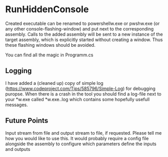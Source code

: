 # RunHiddenConsole
Created executable can be renamed to powershellw.exe or pwshw.exe (or any other console-flashing-window) and put next to the corresponding assembly. Calls to the added assembly will be sent to a new instance of the target assembly, which is explicitly started without creating a window. Thus these flashing windows should be avoided.

You can find all the magic in Programm.cs
## Logging
I have added a (cleaned up) copy of simple log (https://www.codeproject.com/Tips/585796/Simple-Log) for debugging puropse. When there is a crash in the tool you should find a log-file next to your *w.exe called *w.exe.<date>.log which contains some hopefully usefull messages.
## Future Points
Input stream from file and output stream to file, if requested.
    Please tell me how you would like to use this. It would probably require a config file alongside the assembly to configure which parameters define the inputs and outputs
